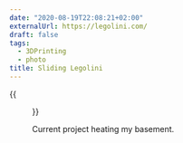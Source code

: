 ```yaml
---
date: "2020-08-19T22:08:21+02:00"
externalUrl: https://legolini.com/
draft: false
tags:
  - 3DPrinting
  - photo
title: Sliding Legolini
---
```


{{<figure alt="Sliding Legolini" src="/images/2020-08-19-Sliding-Legolini.jpg" width="1280">}}

Current project heating my basement.
